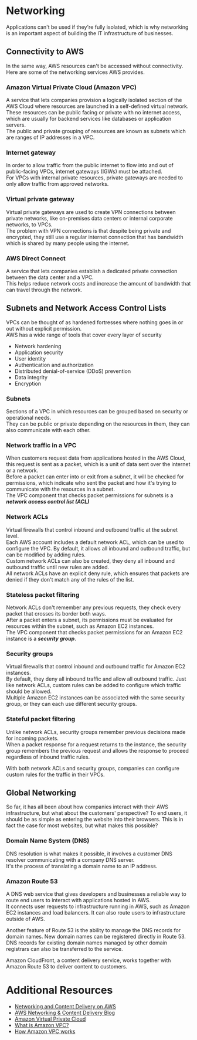 # Networking
Applications can't be used if they're fully isolated, which is why networking is an important aspect of building the IT infrastructure of businesses. </br>

## Connectivity to AWS
In the same way, AWS resources can't be accessed without connectivity. </br>
Here are some of the networking services AWS provides. </br>

### Amazon Virtual Private Cloud (Amazon VPC)
A service that lets companies provision a logically isolated section of the AWS Cloud where resources are launched in a self-defined virtual network. </br>
These resources can be public facing or private with no internet access, which are usually for backend services like databases or application servers. </br>
The public and private grouping of resources are known as subnets which are ranges of IP addresses in a VPC. </br>

### Internet gateway
In order to allow traffic from the public internet to flow into and out of public-facing VPCs, internet gateways (IGWs) must be attached. </br>
For VPCs with internal private resources, private gateways are needed to only allow traffic from approved networks. </br>

### Virtual private gateway
Virtual private gateways are used to create VPN connections between private networks, like on-premises data centers or internal corporate networks, to VPCs. </br>
The problem with VPN connections is that despite being private and encrypted, they still use a regular internet connection that has bandwidth which is shared by many people using the internet. </br>

### AWS Direct Connect
A service that lets companies establish a dedicated private connection between the data center and a VPC. </br>
This helps reduce network costs and increase the amount of bandwidth that can travel through the network. </br>

## Subnets and Network Access Control Lists
VPCs can be thought of as hardened fortresses where nothing goes in or out without explicit permission. </br>
AWS has a wide range of tools that cover every layer of security

- Network hardening
- Application security
- User identity
- Authentication and authorization
- Distributed denial-of-service (DDoS) prevention
- Data integrity
- Encryption

### Subnets
Sections of a VPC in which resources can be grouped based on security or operational needs. </br>
They can be public or private depending on the resources in them, they can also communicate with each other. </br>

### Network traffic in a VPC
When customers request data from applications hosted in the AWS Cloud, this request is sent as a packet, which is a unit of data sent over the internet or a network. </br>
Before a packet can enter into or exit from a subnet, it will be checked for permissions, which indicate who sent the packet and how it's trying to communicate with the resources in a subnet. </br>
The VPC component that checks packet permissions for subnets is a ***network access control list (ACL)***

### Network ACLs
Virtual firewalls that control inbound and outbound traffic at the subnet level. </br>
Each AWS account includes a default network ACL, which can be used to configure the VPC. By default, it allows all inbound and outbound traffic, but can be modified by adding rules. </br>
Custom network ACLs can also be created, they deny all inbound and outbound traffic until new rules are added. </br>
All network ACLs have an explicit deny rule, which ensures that packets are denied if they don't match any of the rules of the list. </br>

### Stateless packet filtering
Network ACLs don't remember any previous requests, they check every packet that crosses its border both ways. </br>
After a packet enters a subnet, its permissions must be evaluated for resources within the subnet, such as Amazon EC2 instances. </br>
The VPC component that checks packet permissions for an Amazon EC2 instance is a ***security group***. </br>

### Security groups
Virtual firewalls that control inbound and outbound traffic for Amazon EC2 instances. </br>
By default, they deny all inbound traffic and allow all outbound traffic. Just like network ACLs, custom rules can be added to configure which traffic should be allowed. </br>
Multiple Amazon EC2 instances can be associated with the same security group, or they can each use different security groups. </br>

### Stateful packet filtering
Unlike network ACLs, security groups remember previous decisions made for incoming packets. </br>
When a packet response for a request returns to the instance, the security group remembers the previous request and allows the response to proceed regardless of inbound traffic rules. </br>

With both network ACLs and security groups, companies can configure custom rules for the traffic in their VPCs. </br>

## Global Networking
So far, it has all been about how companies interact with their AWS infrastructure, but what about the customers' perspective?
To end users, it should be as simple as entering the website into their browsers. This is in fact the case for most websites, but what makes this possible? </br>

### Domain Name System (DNS)
DNS resolution is what makes it possible, it involves a customer DNS resolver communicating with a company DNS server. </br>
It's the process of translating a domain name to an IP address. </br>

### Amazon Route 53
A DNS web service that gives developers and businesses a reliable way to route end users to interact with applications hosted in AWS. </br>
It connects user requests to infrastructure running in AWS, such as Amazon EC2 instances and load balancers. It can also route users to infrastructure outside of AWS. </br>

Another feature of Route 53 is the ability to manage the DNS records for domain names. New domain names can be registered directly in Route 53. </br>
DNS records for existing domain names managed by other domain registrars can also be transferred to the service. </br>

Amazon CloudFront, a content delivery service, works together with Amazon Route 53 to deliver content to customers. </br>

# Additional Resources
- [Networking and Content Delivery on AWS](https://aws.amazon.com/products/networking)
- [AWS Networking & Content Delivery Blog](https://aws.amazon.com/blogs/networking-and-content-delivery/)
- [Amazon Virtual Private Cloud](https://aws.amazon.com/vpc)
- [What is Amazon VPC?](https://docs.aws.amazon.com/vpc/latest/userguide/what-is-amazon-vpc.html)
- [How Amazon VPC works](https://docs.aws.amazon.com/vpc/latest/userguide/how-it-works.html)

